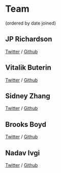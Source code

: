 Team
====

(ordered by date joined)

JP Richardson
-------------

[Twitter](https://twitter.com/jprichardson) / [Github](https://github.com/jprichardson)


Vitalik Buterin
---------------

[Twitter](https://twitter.com/VitalikButerin) / [Github](https://github.com/vbuterin)


Sidney Zhang
------------

[Twitter](https://twitter.com/sidazhang) / [Github](https://github.com/sidazhang)



Brooks Boyd
-----------

[Twitter](https://twitter.com/midnight426) / [Github](https://github.com/MidnightLightning)


Nadav Ivgi
----------

[Twitter](https://twitter.com/shesek) / [Github](https://github.com/shesek)
